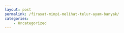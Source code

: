 ```yaml
---
layout: post
permalink: /firasat-mimpi-melihat-telur-ayam-banyak/
categories:
    - Uncategorized
---
```


